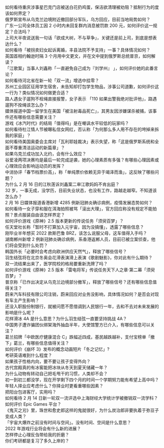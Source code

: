 如何看待重庆涉事星巴克门店被送白花扔鸡蛋，保洁欲清理被劝阻？抵制行为的度该如何界定？  
俄罗斯宣布从乌克兰边境附近撤回部分军队，乌方回应，目前当地局势如何？  
广东一公司全体员工因 2 小时内未回复群内消息被罚款 200 元，如何评价这一规定？合法吗？  
上司大半夜说送我一句话「欲成大树，不与草争」，关键还是前上司，到底是想表达什么？  
如何看待「被拐卖妇女起诉离婚，丰县法院不予支持」一事？具体情况如何？  
英国首相约翰逊时隔 3 个月用中文更文，并在文中提到俄罗斯总统普京，如何解读？  
「江歌案」当事人刘鑫称「一直避免自己成为『刘学州』 」，如何评价她的此番言论？  
如何看待河北省在新一轮「双一流」增选中挂零？  
苏州工业园区征用学生宿舍，未告知却打包学生物品，涉事公司道歉，如何评价这一行为？类似情况如何做更合适？  
路人遇女子遛狗不栓绳直接报警，女子表示 「110 如果出警我绝对批评他」，路遇遛狗不拴绳该怎么办？  
媒体报道中国一留学生在美国「被注射毒品死亡」，其男友因涉嫌谋杀被捕，该事件还有哪些信息需要关注？  
游戏《冰汽时代》的结局「值得吗」是在嘲讽水平较低的玩家吗？  
如何看待杜江情人节被曝私信女网红，否认称「为何那么多人用不存在的垮掉来拆我的家庭」？  
如何看待美国奥委会主席对「瓦利耶娃裁决」表示失望，称「这是俄罗斯系统和全面不尊重清洁运动的新篇章」？  
如果乌克兰成功加入北约，会有什么效应？  
谷爱凌两项决赛均是最后一轮完成逆袭，她的心理素质有多强？有哪些心理因素或心理效应会影响运动员的发挥？  
中消协评「春节档票价高」，称「单纯票价依赖无异于竭泽而渔」，这反映了哪些问题？  
为什么 2 月 16 日的江秋莲诉刘鑫案二审江歌妈妈不肯出庭？  
32 岁，一事无成，没学历，目前失业状态，也没有工作，路越走越窄。不知道该怎么办？  
2 月 16 日媒体报道香港新增 4285 例新冠肺炎确诊病例，疫情发展态势如何？  
如何看待一女子穿和服在洱海拍照被骂「滚出大理」，官方回应称没有规定不能拍照？景点服装自由该怎样界定？  
如何评价游戏《原神》2.5 版本更新的传说任务「须臾百梦」？  
任天堂社长称「暂时不打算加入元宇宙，因为没搞懂」，透露了哪些信息？  
刚毕业半年想买 2022 款斯巴鲁 BRZ，该怎么说服父母，这车值得入手吗？  
湖南郴州新增 2 例新冠肺炎确诊病例，系香港返郴人员，目前已被立案侦查，他们将会受到什么处罚？  
韩国外长「必要时会考虑向欧洲供应天然气」，释放了哪些信号？  
羽生结弦将在北京冬奥会花滑表演滑上表演《歌剧魅影》，你对此有什么期待？  
双一流结果出来了，医学院校的格局要重新洗牌了吗？  
如何评价游戏《原神》2.5 版本「雷电将军」传说任务天下人之章·第二幕「须臾百梦」？  
普京称「已作出决定从乌克兰边境部分撤军」，释放了哪些信号？还有哪些信息值得关注？  
蔚来汽车科技有限公司注销，蔚来回应对业务没影响，具体情况如何？是否会对现有车主产生影响？  
还没入职股份制银行，就被问愿不愿借调到人民银行一年，去和不去对未来发展的影响是什么呢？  
花样滑冰 4A 是什么意思？为什么羽生结弦一直要坚持挑战 4A？  
中国男子遭诈骗团伙绑架海外抽血半年，大使馆警方已介入，有哪些信息可以关注？  
葛兰招牌「中欧医疗健康混合 C」跌幅近四成，基民越跌越补，支付宝榜单「撤下」葛兰，有哪些信息值得关注？  
如何评价《崩坏 3》发布的概念动画短片「冬之记忆」?  
考研英语难到什么程度？  
如果孩子性格内向，要不要让孩子变得外向？  
古代宫殿真的有冰窖能把冰块从冬天到夏天储藏一年？  
为什么动物有转动自己把毛甩干的习惯，人类却不会？  
初一到初三都没学，现在开学剩下四个月的时间一个学期努力能有希望上高中吗？  
年轻人择业应考虑什么？你择业时更看重哪些因素？  
把阳台包进客厅，实用吗？  
如何看待 2 月 14 日新一轮双一流评选中上海财经大学统计学被撤销双一流学科？  
如何评价 Epic Games 平台？  
《鬼灭之刃》里，珠世和愈史郎这样的鬼就很好，为什么炭治郎非要执着于弥豆子变成人类？  
「宇宙大爆炸之前没有时间与空间」。没有时间、空间是什么意思？  
2022 年游戏行业将会有什么新的进展？  
怎样停止心理反刍带给我的折磨？  
你们考研都是复习了多久上岸的？  
